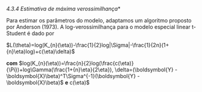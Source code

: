 *4.3.4 Estimativa de máxima verossimilhança**

Para estimar os parâmetros do modelo, adaptamos um algoritmo proposto por Anderson (1973). A log-verossimilhança para o modelo especial linear t-Student é dado por

$L(\theta)=log(K_{n}(\eta))-\frac{1}{2}log|\Sigma|-\frac{1}{2n}(1+{n}\eta)log)+c(\eta)\delta)$
        
**com** $log(K_{n}(\eta))=\frac{n}{2}log(\frac{c(\eta)}{\Pi})+log\Gamma(\frac{1+{n}\eta}{2\eta}), \delta=(\boldsymbol{Y} - \boldsymbol{X}\beta)^T\Sigma^{-1}(\boldsymbol{Y} - \boldsymbol{X}\beta)$ **e** c(\eta)$
